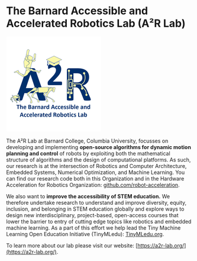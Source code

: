 # The Barnard Accessible and Accelerated Robotics Lab (A²R Lab)

![A²R Lab](a2r.png)

The A²R Lab at Barnard College, Columbia University, focusses on developing and implementing **open-source algorithms for dynamic motion planning and control** of robots by exploiting both the mathematical structure of algorithms and the design of computational platforms. As such, our research is at the intersection of Robotics and Computer Architecture, Embedded Systems, Numerical Optimization, and Machine Learning. You can find our research code both in this Organization and in the Hardware Acceleration for Robotics Organization: [github.com/robot-acceleration](https://github.com/robot-acceleration).

We also want to **improve the accessibility of STEM education.** We therefore undertake research to understand and improve diversity, equity, inclusion, and belonging in STEM education globally and explore ways to design new interdisciplinary, project-based, open-access courses that lower the barrier to entry of cutting edge topics like robotics and embedded machine learning. As a part of this effort we help lead the Tiny Machine Learning Open Education Initiative (TinyMLedu): [TinyMLedu.org](https://TinyMLedu.org).

To learn more about our lab please visit our website: [https://a2r-lab.org/](https://a2r-lab.org/).